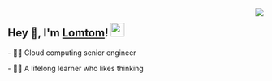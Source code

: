 <img align="right" src="https://github-readme-stats.vercel.app/api?username=lomtom&theme=dark&show_icons=true&hide_border=true">



<h2>  Hey 👋, I'm <a href="https://lomtom.cn" target="_blank">Lomtom</a>! <img src="https://user-images.githubusercontent.com/5679180/79618120-0daffb80-80be-11ea-819e-d2b0fa904d07.gif" width="27px"></h2>
<p>- 👨‍💻 Cloud computing senior engineer </p>
<p>- 👨‍🎓 A lifelong learner who likes thinking </p>


<!--
**lomtom/lomtom** is a ✨ _special_ ✨ repository because its `README.md` (this file) appears on your GitHub profile.


[![Top Langs](https://github-readme-stats.vercel.app/api/top-langs/?username=lomtom&layout=compact&theme=dark&hide_border=true)](https://lomtom.cn)

Here are some ideas to get you started:

- 🔭 I’m currently working on ...
- 🌱 I’m currently learning ...
- 👯 I’m looking to collaborate on ...
- 🤔 I’m looking for help with ...
- 💬 Ask me about ...
- 📫 How to reach me: ...
- 😄 Pronouns: ...
- ⚡ Fun fact: ...
-->
